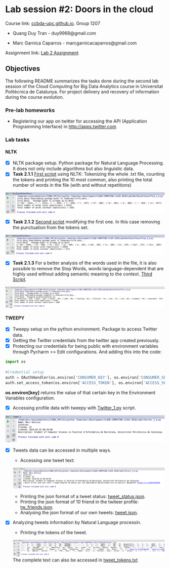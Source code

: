 # Lab session #2: Doors in the cloud

Course link: [ccbda-upc.github.io](https://ccbda-upc.github.io/).
Group 1207

-   Quang Duy Tran - duy9968\@gmail.com

-   Marc Garnica Caparros - marcgarnicacaparros\@gmail.com

Assignment link: [Lab 2 Assignment](https://github.com/CCBDA-UPC/Assignments-2018/blob/master/Lab02.md)

## Objectives

The following README summarizes the tasks done during the second lab session
of the Cloud Computing for Big Data Analytics course in Universitat Politècnica
de Catalunya. For project delivery and recovery of information during the course evolution.



### Pre-lab homeworks

-   Registering our app on twitter for accessing the API (Application Programming Interface)
in http://apps.twitter.com

### Lab tasks

#### NLTK

- [x] NLTK package setup. Python package for Natural Language Processing. It does not only include algorithms but also linguistic data.
- [x] **Task 2.1.1** [First script]() using NLTK: Tokenizing the whole .txt file, counting the tokens and printing the 10 most common, also printing the total number of words in the file (with and without repetitions)

![Task 2.1.1](img/t211.png)

- [x] **Task 2.1.2** [Second script]() modifying the first one. In this case removing the punctuation from the tokens set.

![Task 2.1.2](img/t212.png)


- [x] **Task 2.1.3** For a better analysis of the words used in the file, it is also possible to remove the Stop Words, words language-dependent that are highly used without adding semantic meaning to the context. [Third Script]().

![Task 2.1.3](img/t213.png)

#### TWEEPY

- [x] Tweepy setup on the python environment. Package to access Twitter data.
- [x] Getting the Twitter credentials from the twitter app created previously.
- [x] Protecting our credentials for being public with environment variables through Pycharm >> Edit configurations. And adding this into the code:

```python
import os

#Credential setup
auth = OAuthHandler(os.environ['CONSUMER_KEY'], os.environ['CONSUMER_SECRET'])
auth.set_access_token(os.environ['ACCESS_TOKEN'], os.environ['ACCESS_SECRET'])
```

**os.environ[key]** returns the value of that certain key in the Environment Variables configuration.

- [x] Accessing profile data with tweepy with [Twitter_1.py]() script.

![Task 2.2.1](img/t221.png)

- [x] Tweets data can be accessed in multiple ways.
   -   Accessing one tweet text:

   ![One tweet text](img/t2221.png)

   -   Printing the json format of a tweet status: [tweet_status.json](tweet_status.json).
   -   Printing the json format of 10 friend in the twiteer profile: [tw_friends.json](tw_friends.json).
   -   Analysing the json format of our own tweets: [tweet.json](tweet.json).

- [x] Analyzing tweets information by Natural Language processin.
   -   Printing the tokens of the tweet.

   ![Task 2.3.1](img/t231.png)
   The complete text can also be accessed in [tweet_tokens.txt](tweet_tokens.txt)
